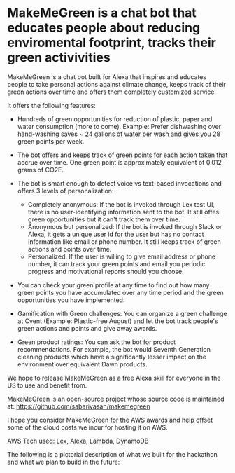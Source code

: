 # MakeMeGreen is a chat bot that educates people about reducing enviromental footprint, tracks their green activivities

MakeMeGreen is a chat bot built for Alexa that inspires and educates people to take personal actions against climate change, keeps track of their green actions over time and offers them completely customized service.

It offers the following features:
- Hundreds of green opportunities for reduction of plastic, paper and water consumption (more to come). Example: Prefer dishwashing over hand-washing saves ~ 24 gallons of water per wash and gives you 28 green points per week.
- The bot offers and keeps track of green points for each action taken that accrue over time. One green point is approximately equivalent of 0.012 grams of CO2E.
- The bot is smart enough to detect voice vs text-based invocations and offers 3 levels of personalization:
	- Completely anonymous: If the bot is invoked through Lex test UI, there is no user-identifying information sent to the bot. It still offes green opportunities but it can't track them over time.
	- Anonymous but personalized: If the bot is invoked through Slack or Alexa, it gets a unique user id for the user but has no contact information like email or phone number. It still keeps track of green actions and points over time.
	- Personalized: If the user is willing to give email address or phone number, it can track your green points and email you periodic progress and motivational reports should you choose.
- You can check your green profile at any time to find out how many green points you have accumulated over any time period and the green opportunities you have implemented.

- Gamification with Green challenges: You can organize a green challenge at Cvent (Example: Plastic-free August) and let the bot track people's green actions and points and give away awards.

- Green product ratings: You can ask the bot for product recommendations. For example, the bot would Seventh Generation cleaning products which have a significantly lesser impact on the environment over equivalent Dawn products.

We hope to release MakeMeGreen as a free Alexa skill for everyone in the US to use and benefit from.

MakeMeGreen is an open-source project whose source code is maintained at: https://github.com/sabarivasan/makemegreen

I hope you consider MakeMeGreen for the AWS awards and help offset some of the cloud costs we incur for hosting it on AWS.

AWS Tech used: Lex, Alexa, Lambda, DynamoDB

The following is a pictorial description of what we built for the hackathon and what we plan to build in the future:


